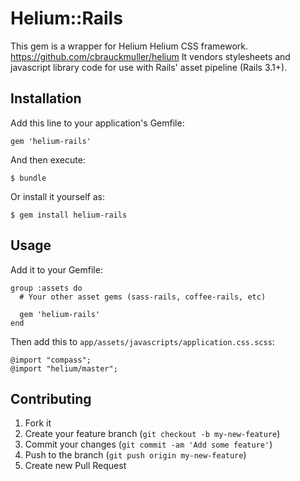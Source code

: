 # Helium::Rails

This gem is a wrapper for Helium Helium CSS framework.
https://github.com/cbrauckmuller/helium
It vendors stylesheets and javascript library code for use with Rails' asset pipeline (Rails 3.1+).

## Installation

Add this line to your application's Gemfile:

    gem 'helium-rails'

And then execute:

    $ bundle

Or install it yourself as:

    $ gem install helium-rails

## Usage

Add it to your Gemfile:

    group :assets do
      # Your other asset gems (sass-rails, coffee-rails, etc)

      gem 'helium-rails'
    end

Then add this to `app/assets/javascripts/application.css.scss`:

    @import "compass";
    @import "helium/master";


## Contributing

1. Fork it
2. Create your feature branch (`git checkout -b my-new-feature`)
3. Commit your changes (`git commit -am 'Add some feature'`)
4. Push to the branch (`git push origin my-new-feature`)
5. Create new Pull Request
